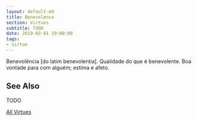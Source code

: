 ```yaml
---
layout: default-md
title: Benevolence
section: Virtues
subtitle: TODO
date: 2019-02-01 19:00:00
tags: 
- virtue
---
```


Benevolência [do latim benevolentia]. Qualidade do que é benevolente. Boa vontade para com alguém; estima e afeto.


## See Also
TODO


<a href="./" class="button special">All Virtues</a>

